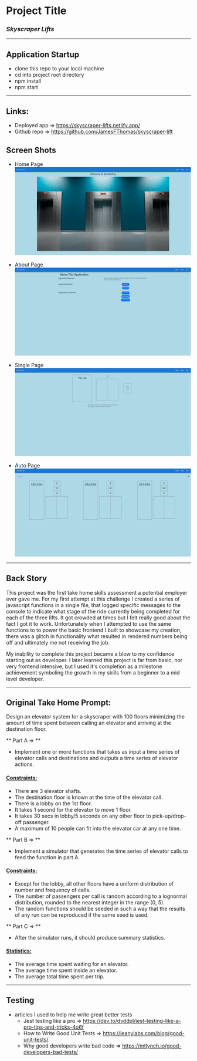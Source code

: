 # Project Title

### **_Skyscraper Lifts_**

---

## Application Startup

- clone this repo to your local machine
- cd into project root directory
- npm install
- npm start

---

## Links:

- Deployed app => https://skyscraper-lifts.netlify.app/
- Github repo => https://github.com/JamesFThomas/skyscraper-lift

## Screen Shots

- Home Page
  ![alt text](image.png)

- About Page
  ![alt text](image-1.png)

- Single Page
  ![alt text](image-2.png)

- Auto Page
  ![alt text](image-3.png)

---

## Back Story

This project was the first take home skills assessment a potential employer ever gave me. For my first attempt at this challenge I created a series of javascript functions in a single file, that logged specific messages to the console to indicate what stage of the ride currently being completed for each of the three lifts. It got crowded at times but I felt really good about the fact I got it to work. Unfortunately when I attempted to use the same functions to to power the basic frontend I built to showcase my creation, there was a glitch in functionality what resulted in rendered numbers being off and ultimately me not receiving the job.

My inability to complete this project became a blow to my confidence starting out as developer. I later learned this project is far from basic, nor very frontend intensive, but I used it's completion as a milestone achievement symboling the growth in my skills from a beginner to a mid level developer.

---

## Original Take Home Prompt:

Design an elevator system for a skyscraper with 100 floors minimizing the amount of time spent between calling an elevator and arriving at the destination floor.

** Part A => **

- Implement one or more functions that takes as input a time series of elevator calls and destinations and outputs a time series of elevator actions.

#### <ins> Constraints: </ins>

- There are 3 elevator shafts.
- The destination floor is known at the time of the elevator call.
- There is a lobby on the 1st floor.
- It takes 1 second for the elevator to move 1 floor.
- It takes 30 secs in lobby/5 seconds on any other floor to pick-up/drop-off passenger.
- A maximum of 10 people can fit into the elevator car at any one time.

** Part B => **

- Implement a simulator that generates the time series of elevator calls to feed the function in part A.

#### <ins> Constraints: </ins>

- Except for the lobby, all other floors have a uniform distribution of number and frequency of calls.
- The number of passengers per call is random according to a lognormal distribution, rounded to the nearest integer in the range (0, 5).
- The random functions should be seeded in such a way that the results of any run can be reproduced if the same seed is used.

** Part C => **

- After the simulator runs, it should produce summary statistics.

#### <ins> Statistics: </ins>

- The average time spent waiting for an elevator.
- The average time spent inside an elevator.
- The average total time spent per trip.

---

## Testing

- articles I used to help me write great better tests
  - Jest testing like a pro => https://dev.to/dvddpl/jest-testing-like-a-pro-tips-and-tricks-4o6f
  - How to Write Good Unit Tests => https://leanylabs.com/blog/good-unit-tests/
  - Why good developers write bad code => https://mtlynch.io/good-developers-bad-tests/

